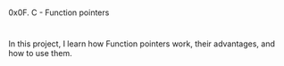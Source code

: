 #
0x0F. C - Function pointers
#

In this project, I learn how Function pointers work, their advantages, and how to use them.

